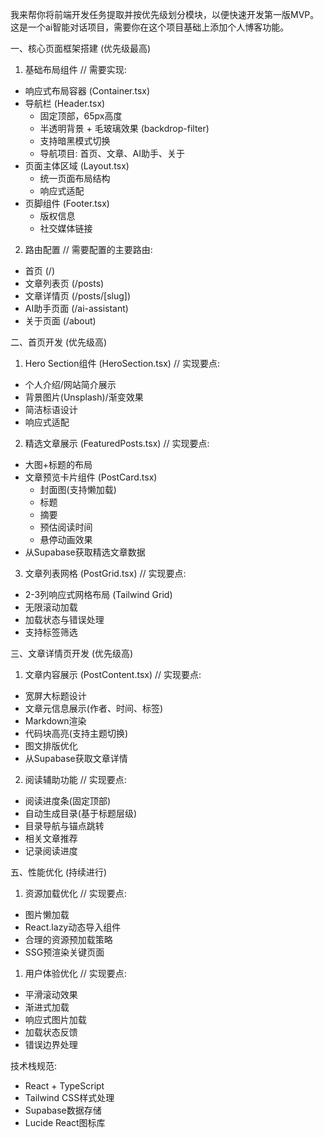 我来帮你将前端开发任务提取并按优先级划分模块，以便快速开发第一版MVP。
这是一个ai智能对话项目，需要你在这个项目基础上添加个人博客功能。

一、核心页面框架搭建 (优先级最高)
1. 基础布局组件
// 需要实现:
- 响应式布局容器 (Container.tsx)
- 导航栏 (Header.tsx)
  - 固定顶部，65px高度
  - 半透明背景 + 毛玻璃效果 (backdrop-filter)
  - 支持暗黑模式切换
  - 导航项目: 首页、文章、AI助手、关于
- 页面主体区域 (Layout.tsx)
  - 统一页面布局结构
  - 响应式适配
- 页脚组件 (Footer.tsx)
  - 版权信息
  - 社交媒体链接

2. 路由配置
// 需要配置的主要路由:
- 首页 (/)
- 文章列表页 (/posts)
- 文章详情页 (/posts/[slug]) 
- AI助手页面 (/ai-assistant)
- 关于页面 (/about)

二、首页开发 (优先级高)
1. Hero Section组件 (HeroSection.tsx)
// 实现要点:
- 个人介绍/网站简介展示
- 背景图片(Unsplash)/渐变效果
- 简洁标语设计
- 响应式适配

2. 精选文章展示 (FeaturedPosts.tsx)
// 实现要点:
- 大图+标题的布局
- 文章预览卡片组件 (PostCard.tsx)
  - 封面图(支持懒加载)
  - 标题
  - 摘要
  - 预估阅读时间
  - 悬停动画效果
- 从Supabase获取精选文章数据

3. 文章列表网格 (PostGrid.tsx)
// 实现要点:
- 2-3列响应式网格布局 (Tailwind Grid)
- 无限滚动加载
- 加载状态与错误处理
- 支持标签筛选

三、文章详情页开发 (优先级高)
1. 文章内容展示 (PostContent.tsx)
// 实现要点:
- 宽屏大标题设计
- 文章元信息展示(作者、时间、标签)
- Markdown渲染
- 代码块高亮(支持主题切换)
- 图文排版优化
- 从Supabase获取文章详情

2. 阅读辅助功能
// 实现要点:
- 阅读进度条(固定顶部)
- 自动生成目录(基于标题层级)
- 目录导航与锚点跳转
- 相关文章推荐
- 记录阅读进度


五、性能优化 (持续进行)
1. 资源加载优化
// 实现要点:
- 图片懒加载
- React.lazy动态导入组件
- 合理的资源预加载策略
- SSG预渲染关键页面

1. 用户体验优化
// 实现要点:
- 平滑滚动效果
- 渐进式加载
- 响应式图片加载
- 加载状态反馈
- 错误边界处理

技术栈规范:
- React + TypeScript
- Tailwind CSS样式处理
- Supabase数据存储
- Lucide React图标库
